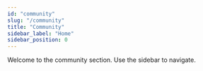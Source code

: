 ```yaml
---
id: "community"
slug: "/community"
title: "Community"
sidebar_label: "Home"
sidebar_position: 0
---
```


Welcome to the community section. Use the sidebar to navigate.

